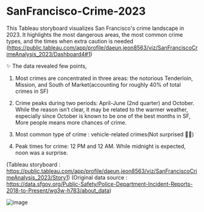# SanFrancisco-Crime-2023
This Tableau storyboard visualizes San Francisco's crime landscape in 2023. It highlights the most dangerous areas, the most common crime types, and the times when extra caution is needed
(https://public.tableau.com/app/profile/daeun.jeon8563/viz/SanFranciscoCrimeAnalysis_2023/Dashboard4#1)


✨ The data revealed few points,

1) Most crimes are concentrated in three areas:
   the notorious Tenderloin, Mission, and South of Market(accounting for roughly 40% of total crimes in SF)
   
2) Crime peaks during two periods: April-June (2nd quarter) and October.
   While the reason isn’t clear, it may be related to the warmer weather,
   especially since October is known to be one of the best months in SF,
   More people means more chances of crime.

3) Most common type of crime : vehicle-related crimes(Not surprised 💁‍♀️)

3) Peak times for crime: 12 PM and 12 AM.
   While midnight is expected, noon was a surprise.

(Tableau storyboard : https://public.tableau.com/app/profile/daeun.jeon8563/viz/SanFranciscoCrimeAnalysis_2023/Story1)
(Original data source : https://data.sfgov.org/Public-Safety/Police-Department-Incident-Reports-2018-to-Present/wg3w-h783/about_data)

![image](https://github.com/CindyJeon/SanFrancisco-Crime-2023/assets/157195682/9169c1a8-6ca5-47f3-9bf5-d830c300201b)
